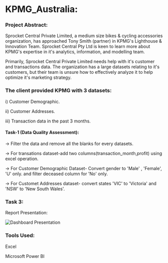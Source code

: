 # KPMG_Australia: 

### Project Abstract:

Sprocket Central Private Limited, a medium size bikes & cycling accessories organization, has approached Tony Smith (partner) in KPMG's Lighthouse & Innovation Team. Sprocket Central Pty Ltd is keen to learn more about KPMG's expertise in it's analytics, information, and modelling team. 

Primarily, Sprocket Central Private Limited needs help with it's customer and transactions data. The organization has a large datasets relating to it's customers, but their team is unsure how to effectively analyze it to help optimize it's marketing strategy.

### The client provided KPMG with 3 datasets:

i) Customer Demographic.

ii) Customer Addresses.

iii) Transaction data in the past 3 months. 

#### Task-1 (Data Quality Assessment):

-> Filter the data and remove all the blanks for every datasets.

-> For transations dataset-add two columns(transaction_month,profit) using excel operation.

-> For Customer Demographic Dataset- Convert gender to 'Male' , 'Female', 'U' only. and filter deceased column for 'No' only. 

-> For Customet Addresses dataset- convert states 'VIC' to 'Victoria' and 'NSW' to 'New South Wales'. 



### Task 3: 

Report Presentation:

![Dashboard Presentation](https://user-images.githubusercontent.com/110813853/227095162-7c3608f2-594a-41ac-a953-aef11da07ac4.png)



### Tools Used:
Excel

Microsoft Power BI

